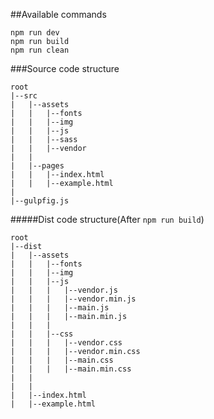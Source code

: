 

##Available commands
```
npm run dev
npm run build
npm run clean
```

###Source code structure
```
root
|--src
|   |--assets
|   |   |--fonts
|   |   |--img
|   |   |--js
|   |   |--sass
|   |   |--vendor
|   |   
|   |--pages
|   |   |--index.html
|   |   |--example.html
|
|--gulpfig.js
```


#####Dist code structure(After ``npm run build``)
```
root
|--dist
|   |--assets
|   |   |--fonts
|   |   |--img
|   |   |--js
|   |   |   |--vendor.js
|   |   |   |--vendor.min.js
|   |   |   |--main.js
|   |   |   |--main.min.js
|   |   |
|   |   |--css
|   |   |   |--vendor.css
|   |   |   |--vendor.min.css
|   |   |   |--main.css
|   |   |   |--main.min.css
|   |   
|   |
|   |--index.html
|   |--example.html
```

